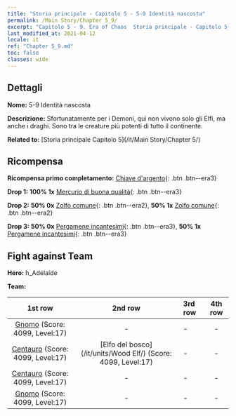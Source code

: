 ```yaml
---
title: "Storia principale - Capitolo 5 - 5-9 Identità nascosta"
permalink: /Main Story/Chapter 5_9/
excerpt: "Capitolo 5 - 9. Era of Chaos  Storia principale - Capitolo 5_9. 5-9 Identità nascosta"
last_modified_at: 2021-04-12
locale: it
ref: "Chapter 5_9.md"
toc: false
classes: wide
---
```


## Dettagli

 **Nome:** 5-9 Identità nascosta

 **Descrizione:** Sfortunatamente per i Demoni, qui non vivono solo gli Elfi, ma anche i draghi. Sono tra le creature più potenti di tutto il continente.

 **Related to:** [Storia principale Capitolo 5](/it/Main Story/Chapter 5/)

## Ricompensa

 **Ricompensa primo completamento:** [Chiave d'argento](/it/Items/con_693/){: .btn .btn--era3}

 **Drop 1:** **100% 1x** [Mercurio di buona qualità](/it/Items/mat_14/){: .btn .btn--era3}

 **Drop 2:** **50% 0x** [Zolfo comune](/it/Items/mat_9/){: .btn .btn--era2}, **50% 1x** [Zolfo comune](/it/Items/mat_9/){: .btn .btn--era2}

 **Drop 3:** **50% 0x** [Pergamene incantesimi](/it/Items/con_694/){: .btn .btn--era3}, **50% 1x** [Pergamene incantesimi](/it/Items/con_694/){: .btn .btn--era3}


## Fight against Team
 **Hero:** h_Adelaide

 **Team:**


  | 1st row | 2nd row | 3rd row | 4th row |
  |:----:|:----:|:----|:----:|
  | [Gnomo](/it/units/Dwarf/) (Score: 4099, Level:17)  | - | - | - |
  | [Centauro](/it/units/Centaur/) (Score: 4099, Level:17)  | [Elfo del bosco](/it/units/Wood Elf/) (Score: 4099, Level:17)  | - | - |
  | [Centauro](/it/units/Centaur/) (Score: 4099, Level:17)  | - | - | - |
  | [Gnomo](/it/units/Dwarf/) (Score: 4099, Level:17)  | - | - | - |



